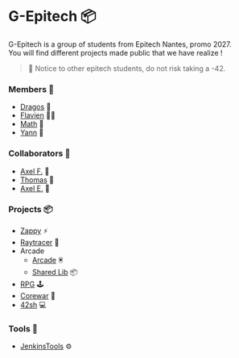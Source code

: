 # G-Epitech 📦

G-Epitech is a group of students from Epitech Nantes, promo 2027.\
You will find different projects made public that we have realize !

> 🚷 Notice to other epitech students, do not risk taking a -42.

### Members 👥 
- [Dragos](https://github.com/sdragos1) 🦣
- [Flavien](https://github.com/flavien-chenu) 🐻‍❄️
- [Math](https://github.com/TekMath) 🐨
- [Yann](https://github.com/yann-masson) 🐝

### Collaborators 🤝
- [Axel F.](https://github.com/AxelF44) 🐻
- [Thomas](https://github.com/ThomasQUINTIN) 🐙
- [Axel E.](https://github.com/RenardFute) 🦊

### Projects 📦
- [Zappy](https://github.com/G-Epitech/DFMY-Zappy) ⚡️
- [Raytracer](https://github.com/G-Epitech/DFMY-Raytracer) 🌈
- Arcade
  - [Arcade](https://github.com/G-Epitech/FMY-Arcade) 🖲️
  - [Shared Lib](https://github.com/G-Epitech/MAYBDF-ArcadeShared) 📦
- [RPG](https://github.com/G-Epitech/AMFD-Rpg) 🕹️
- [Corewar](https://github.com/G-Epitech/AMYF-Corewar) 🦾
- [42sh](https://github.com/G-Epitech/FTMAY-42sh) 💻

### Tools 🔧
- [JenkinsTools](https://github.com/G-Epitech/JenkinsTools) ⚙️
